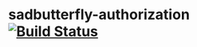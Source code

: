 # sadbutterfly-authorization [![Build Status](https://travis-ci.com/Project-Sadbutterfly/sadbutterfly-authorization.svg?branch=master)](https://travis-ci.com/Project-Sadbutterfly/sadbutterfly-authorization)
